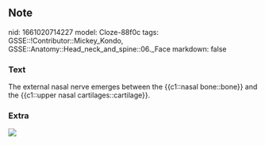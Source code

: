 ## Note
nid: 1661020714227
model: Cloze-88f0c
tags: GSSE::!Contributor::Mickey_Kondo, GSSE::Anatomy::Head_neck_and_spine::06._Face
markdown: false

### Text
The external nasal nerve emerges between the {{c1::nasal bone::bone}} and the {{c1::upper nasal cartilages::cartilage}}.

### Extra
<img src="csensory-innervation-of-face.png">
